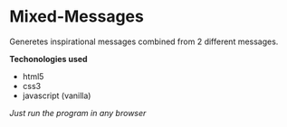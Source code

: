 # Mixed-Messages

Generetes inspirational messages combined from 2 different messages.

**Techonologies used**

- html5
- css3
- javascript (vanilla)

_Just run the program in any browser_
